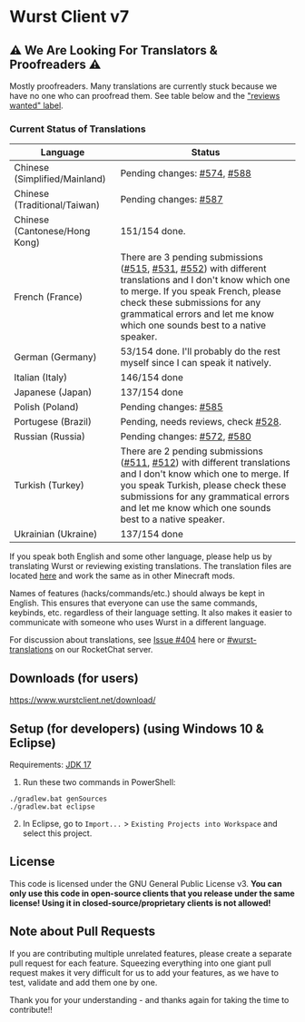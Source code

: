 # Wurst Client v7

## ⚠ We Are Looking For Translators & Proofreaders ⚠

Mostly proofreaders. Many translations are currently stuck because we have no one who can proofread them. See table below and the ["reviews wanted" label](https://github.com/Wurst-Imperium/Wurst7/pulls?q=is%3Aopen+label%3A%22reviews+wanted%22+label%3Atranslation).

### Current Status of Translations

|Language|Status|
|--------|--------|
|Chinese (Simplified/Mainland)|Pending changes: [#574](https://github.com/Wurst-Imperium/Wurst7/pull/574), [#588](https://github.com/Wurst-Imperium/Wurst7/pull/588)|
|Chinese (Traditional/Taiwan)|Pending changes: [#587](https://github.com/Wurst-Imperium/Wurst7/pull/587)|
|Chinese (Cantonese/Hong Kong)|151/154 done.|
|French (France)|There are 3 pending submissions ([#515](https://github.com/Wurst-Imperium/Wurst7/pull/515), [#531](https://github.com/Wurst-Imperium/Wurst7/pull/531), [#552](https://github.com/Wurst-Imperium/Wurst7/pull/552)) with different translations and I don't know which one to merge. If you speak French, please check these submissions for any grammatical errors and let me know which one sounds best to a native speaker.|
|German (Germany)|53/154 done. I'll probably do the rest myself since I can speak it natively.|
|Italian (Italy)|146/154 done|
|Japanese (Japan)|137/154 done|
|Polish (Poland)|Pending changes: [#585](https://github.com/Wurst-Imperium/Wurst7/pull/585)|
|Portugese (Brazil)|Pending, needs reviews, check [#528](https://github.com/Wurst-Imperium/Wurst7/pull/528).|
|Russian (Russia)|Pending changes: [#572](https://github.com/Wurst-Imperium/Wurst7/pull/572), [#580](https://github.com/Wurst-Imperium/Wurst7/pull/580)|
|Turkish (Turkey)|There are 2 pending submissions ([#511](https://github.com/Wurst-Imperium/Wurst7/pull/511), [#512](https://github.com/Wurst-Imperium/Wurst7/pull/512)) with different translations and I don't know which one to merge. If you speak Turkish, please check these submissions for any grammatical errors and let me know which one sounds best to a native speaker. |
|Ukrainian (Ukraine)|137/154 done|

If you speak both English and some other language, please help us by translating Wurst or reviewing existing translations. The translation files are located [here](https://github.com/Wurst-Imperium/Wurst7/tree/master/src/main/resources/assets/wurst/lang) and work the same as in other Minecraft mods.

Names of features (hacks/commands/etc.) should always be kept in English. This ensures that everyone can use the same commands, keybinds, etc. regardless of their language setting. It also makes it easier to communicate with someone who uses Wurst in a different language.

For discussion about translations, see [Issue #404](https://github.com/Wurst-Imperium/Wurst7/issues/404) here or [#wurst-translations](https://chat.wurstimperium.net/channel/wurst-translations) on our RocketChat server.

## Downloads (for users)

https://www.wurstclient.net/download/

## Setup (for developers) (using Windows 10 & Eclipse)

Requirements: [JDK 17](https://adoptium.net/?variant=openjdk17&jvmVariant=hotspot)

1. Run these two commands in PowerShell:

```
./gradlew.bat genSources
./gradlew.bat eclipse
```

2. In Eclipse, go to `Import...` > `Existing Projects into Workspace` and select this project.

## License

This code is licensed under the GNU General Public License v3. **You can only use this code in open-source clients that you release under the same license! Using it in closed-source/proprietary clients is not allowed!**

## Note about Pull Requests

If you are contributing multiple unrelated features, please create a separate pull request for each feature. Squeezing everything into one giant pull request makes it very difficult for us to add your features, as we have to test, validate and add them one by one.

Thank you for your understanding - and thanks again for taking the time to contribute!!

